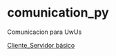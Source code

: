 # comunication_py
 Comunicacion para UwUs

 
[Cliente_Servidor básico](https://github.com/Gylato/comunication_py/releases/tag/Server-Client_Default)  
